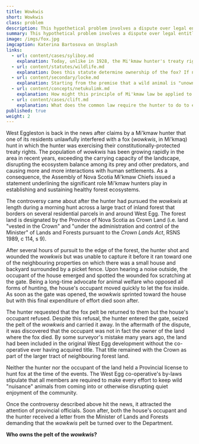 ```yaml
---
title: Wowkwis
short: Wowkwis
class: problem
description: This hypothetical problem involves a dispute over legal entitlements to a wild animal pelt in the aftermath of fox hunt.
summary: This hypothetical problem involves a dispute over legal entitlements to a wild animal pelt in the aftermath of fox hunt.
image: /imgs/fox.jpg
imgcaption: Katerina Bartosova on Unsplash
links:
  - url: content/cases/syliboy.md
    explanation: Today, unlike in 1928, the Mi'kmaw hunter's treaty rights to hunt are well-recognized by the constitution and the courts. But what does the Syliboy case tell us about how the question of who 'owns' the fox might be resolved?
  - url: content/statutes/wildlife.md
    explanation: Does this statute determine ownership of the fox? If not, what work is it doing in these circumstances?
  - url: content/secondary/locke.md
    explanation: Starting from the premise that a wild animal is "unowned", what would Locke say is the basis for the hunter's claim that the fox is their property?
  - url: content/concepts/netukulimk.md
    explanation: How might this principle of Mi'kmaw law be applied to address the legal dispute here? Would it simply allocate "ownership" in a different way? 
  - url: content/cases/clift.md
    explanation: What does the common law require the hunter to do to establish possession in the fox? How do the judges in this case disagree on the answer?
published: true
weight: 2
---
```

West Eggleston is back in the news after claims by a Mi'kmaw hunter that one of its residents unlawfully interfered with a fox (*wowkwis*, in Mi'kmaq) hunt in which the hunter was exercising their constitutionally-protected treaty rights. The population of *wowkwis* has been growing rapidly in the area in recent years, exceeding the carrying capacity of the landscape, disrupting the ecosystem balance among its prey and other predators, and causing more and more interactions with human settlements. As a consequence, the Assembly of Nova Scotia Mi’kmaw Chiefs issued a statement underlining the significant role Mi'kmaw hunters play in establishing and sustaining healthy forest ecosystems. 

The controversy came about after the hunter had pursued the *wowkwis* at length during a morning hunt across a large tract of inland forest that borders on several residential parcels in and around West Egg. The forest land is designated by the Province of Nova Scotia as Crown Land (i.e. land "vested in the Crown" and "under the administration and control of the Minister" of Lands and Forests pursuant to the *Crown Lands Act*, RSNS 1989, c 114, s 9). 

After several hours of pursuit to the edge of the forest, the hunter shot and wounded the *wowkwis* but was unable to capture it before it ran toward one of the neighbouring properties on which there was a small house and backyard surrounded by a picket fence. Upon hearing a noise outside, the occupant of the house emerged and spotted the wounded fox scratching at the gate. Being a long-time advocate for animal welfare who opposed all forms of hunting, the house's occupant moved quickly to let the fox inside. As soon as the gate was opened, the *wowkwis* sprinted toward the house but with this final expenditure of effort died soon after.

The hunter requested that the fox pelt be returned to them but the house's occupant refused. Despite this refusal, the hunter entered the gate, seized the pelt of the *wowkwis* and carried it away. In the aftermath of the dispute, it was discovered that the occupant was not in fact the owner of the land where the fox died. By some surveyor's mistake many years ago, the land had been included in the original West Egg development without the co-operative ever having acquired title. That title remained with the Crown as part of the larger tract of neighbouring forest land. 

Neither the hunter nor the occupant of the land held a Provincial license to hunt fox at the time of the events. The West Egg co-operative's by-laws stipulate that all members are required to make every effort to keep wild "nuisance" animals from coming into or otherwise disrupting quiet enjoyment of the community.

Once the controversy described above hit the news, it attracted the attention of provincial officials. Soon after, both the house's occupant and the hunter received a letter from the Minister of Lands and Forests demanding that the *wowkwis* pelt be turned over to the Department. 

**Who owns the pelt of the *wowkwis*?**

